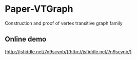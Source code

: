# Paper-VTGraph
Construction and proof of vertex transitive graph family

## Online demo
[http://jsfiddle.net/7n9scynb/](http://jsfiddle.net/7n9scynb/)
